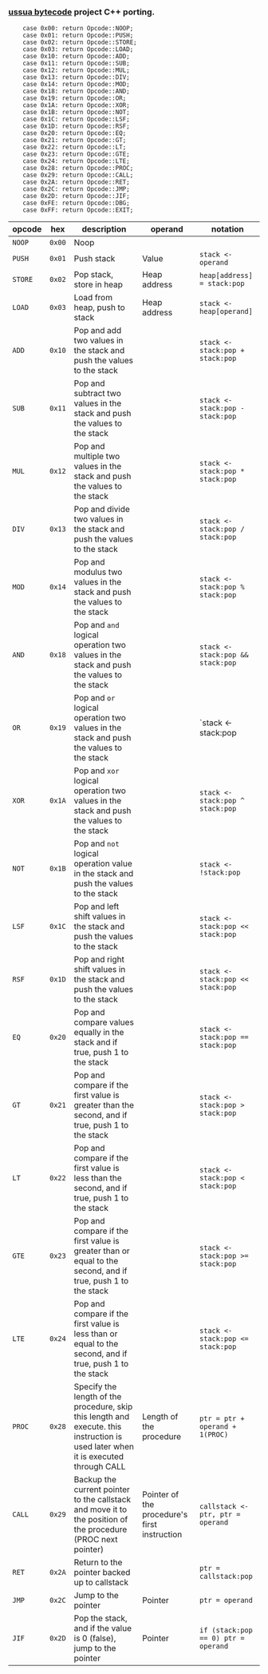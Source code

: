 ### [ussua bytecode](https://github.com/yulmwu/ussua) project C++ porting.

        case 0x00: return Opcode::NOOP;
        case 0x01: return Opcode::PUSH;
        case 0x02: return Opcode::STORE;
        case 0x03: return Opcode::LOAD;
        case 0x10: return Opcode::ADD;
        case 0x11: return Opcode::SUB;
        case 0x12: return Opcode::MUL;
        case 0x13: return Opcode::DIV;
        case 0x14: return Opcode::MOD;
        case 0x18: return Opcode::AND;
        case 0x19: return Opcode::OR;
        case 0x1A: return Opcode::XOR;
        case 0x1B: return Opcode::NOT;
        case 0x1C: return Opcode::LSF;
        case 0x1D: return Opcode::RSF;
        case 0x20: return Opcode::EQ;
        case 0x21: return Opcode::GT;
        case 0x22: return Opcode::LT;
        case 0x23: return Opcode::GTE;
        case 0x24: return Opcode::LTE;
        case 0x28: return Opcode::PROC;
        case 0x29: return Opcode::CALL;
        case 0x2A: return Opcode::RET;
        case 0x2C: return Opcode::JMP;
        case 0x2D: return Opcode::JIF;
        case 0xFE: return Opcode::DBG;
        case 0xFF: return Opcode::EXIT;
        
| opcode  | hex    | description | operand | notation |
|---------|--------|-------------|---------|----------|
| `NOOP`  | `0x00` | Noop        |         |          |
| `PUSH`  | `0x01` | Push stack  | Value   | `stack <- operand` |
| `STORE` | `0x02` | Pop stack, store in heap | Heap address | `heap[address] = stack:pop` |
| `LOAD`  | `0x03` | Load from heap, push to stack | Heap address | `stack <- heap[operand]` |
| `ADD`   | `0x10` | Pop and add two values in the stack and push the values to the stack | | `stack <- stack:pop + stack:pop` |
| `SUB`   | `0x11` | Pop and subtract two values in the stack and push the values to the stack | | `stack <- stack:pop - stack:pop` |
| `MUL`   | `0x12` | Pop and multiple two values in the stack and push the values to the stack | | `stack <- stack:pop * stack:pop` |
| `DIV`   | `0x13` | Pop and divide two values in the stack and push the values to the stack | | `stack <- stack:pop / stack:pop` |
| `MOD`   | `0x14` | Pop and modulus two values in the stack and push the values to the stack | | `stack <- stack:pop % stack:pop` |
| `AND`   | `0x18` | Pop and `and` logical operation two values in the stack and push the values to the stack | | `stack <- stack:pop && stack:pop` |
| `OR`   | `0x19` | Pop and `or` logical operation two values in the stack and push the values to the stack | | `stack <- stack:pop || stack:pop` |
| `XOR`   | `0x1A` | Pop and `xor` logical operation two values in the stack and push the values to the stack | | `stack <- stack:pop ^ stack:pop` |
| `NOT`   | `0x1B` | Pop and `not` logical operation value in the stack and push the values to the stack | | `stack <- !stack:pop` |
| `LSF`   | `0x1C` | Pop and left shift values in the stack and push the values to the stack | | `stack <- stack:pop << stack:pop` |
| `RSF`   | `0x1D` | Pop and right shift values in the stack and push the values to the stack | | `stack <- stack:pop << stack:pop` |
| `EQ`   | `0x20` | Pop and compare values equally in the stack and if true, push 1 to the stack | | `stack <- stack:pop == stack:pop` |
| `GT`   | `0x21` | Pop and compare if the first value is greater than the second, and if true, push 1 to the stack | | `stack <- stack:pop > stack:pop` |
| `LT`   | `0x22` | Pop and compare if the first value is less than the second, and if true, push 1 to the stack | | `stack <- stack:pop < stack:pop` |
| `GTE`  | `0x23` | Pop and compare if the first value is greater than or equal to the second, and if true, push 1 to the stack | | `stack <- stack:pop >= stack:pop` |
| `LTE`  | `0x24` | Pop and compare if the first value is less than or equal to the second, and if true, push 1 to the stack | | `stack <- stack:pop <= stack:pop` |
| `PROC` | `0x28` | Specify the length of the procedure, skip this length and execute. this instruction is used later when it is executed through CALL | Length of the procedure | `ptr = ptr + operand + 1(PROC)` |
| `CALL` | `0x29` | Backup the current pointer to the callstack and move it to the position of the procedure (PROC next pointer) | Pointer of the procedure's first instruction | `callstack <- ptr, ptr = operand` |
| `RET` | `0x2A` | Return to the pointer backed up to callstack | | `ptr = callstack:pop` |
| `JMP` | `0x2C` | Jump to the pointer | Pointer | `ptr = operand` |
| `JIF` | `0x2D` | Pop the stack, and if the value is 0 (false), jump to the pointer | Pointer | `if (stack:pop == 0) ptr = operand` |

